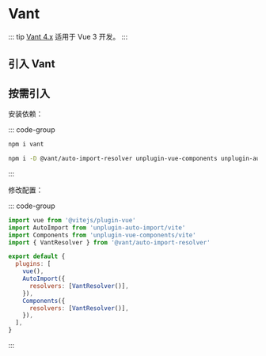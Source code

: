# Vant

::: tip
[Vant 4.x](https://vant-ui.github.io/vant/#/zh-CN) 适用于 Vue 3 开发。
:::

## 引入 Vant

## 按需引入

安装依赖：

::: code-group

```sh [dependencies]
npm i vant
```

```sh [devDependencies]
npm i -D @vant/auto-import-resolver unplugin-vue-components unplugin-auto-import
```

:::

修改配置：

::: code-group

```js [vite.config.js] {2-4,9-14}
import vue from '@vitejs/plugin-vue'
import AutoImport from 'unplugin-auto-import/vite'
import Components from 'unplugin-vue-components/vite'
import { VantResolver } from '@vant/auto-import-resolver'

export default {
  plugins: [
    vue(),
    AutoImport({
      resolvers: [VantResolver()],
    }),
    Components({
      resolvers: [VantResolver()],
    }),
  ],
}
```

:::
